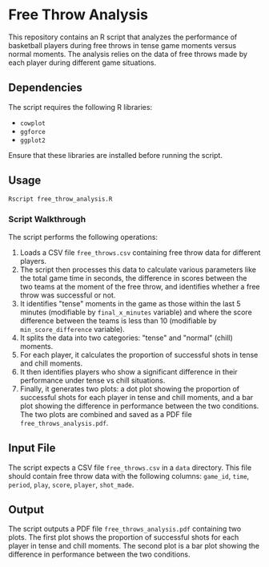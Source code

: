 # Free Throw Analysis

This repository contains an R script that analyzes the performance of basketball players during free throws in tense game moments versus normal moments. The analysis relies on the data of free throws made by each player during different game situations.

## Dependencies

The script requires the following R libraries:

- `cowplot`
- `ggforce`
- `ggplot2`

Ensure that these libraries are installed before running the script.

## Usage

```bash
Rscript free_throw_analysis.R
```

### Script Walkthrough

The script performs the following operations:

1. Loads a CSV file `free_throws.csv` containing free throw data for different players.
2. The script then processes this data to calculate various parameters like the total game time in seconds, the difference in scores between the two teams at the moment of the free throw, and identifies whether a free throw was successful or not.
3. It identifies "tense" moments in the game as those within the last 5 minutes (modifiable by `final_x_minutes` variable) and where the score difference between the teams is less than 10 (modifiable by `min_score_difference` variable).
4. It splits the data into two categories: "tense" and "normal" (chill) moments.
5. For each player, it calculates the proportion of successful shots in tense and chill moments.
6. It then identifies players who show a significant difference in their performance under tense vs chill situations.
7. Finally, it generates two plots: a dot plot showing the proportion of successful shots for each player in tense and chill moments, and a bar plot showing the difference in performance between the two conditions. The two plots are combined and saved as a PDF file `free_throws_analysis.pdf`.

## Input File

The script expects a CSV file `free_throws.csv` in a `data` directory. This file should contain free throw data with the following columns: `game_id`, `time`, `period`, `play`, `score`, `player`, `shot_made`.

## Output

The script outputs a PDF file `free_throws_analysis.pdf` containing two plots. The first plot shows the proportion of successful shots for each player in tense and chill moments. The second plot is a bar plot showing the difference in performance between the two conditions.
